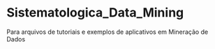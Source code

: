 # Sistematologica_Data_Mining
Para arquivos de tutoriais e exemplos de aplicativos em Mineração de Dados
